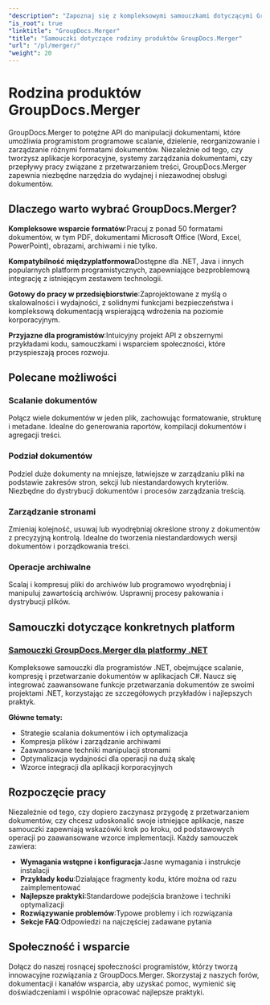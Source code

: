 ```yaml
---
"description": "Zapoznaj się z kompleksowymi samouczkami dotyczącymi GroupDocs.Merger na różnych platformach. Naucz się programowo scalać, dzielić i manipulować dokumentami dzięki przewodnikom krok po kroku i praktycznym przykładom."
"is_root": true
"linktitle": "GroupDocs.Merger"
"title": "Samouczki dotyczące rodziny produktów GroupDocs.Merger"
"url": "/pl/merger/"
"weight": 20
---
```


# Rodzina produktów GroupDocs.Merger

GroupDocs.Merger to potężne API do manipulacji dokumentami, które umożliwia programistom programowe scalanie, dzielenie, reorganizowanie i zarządzanie różnymi formatami dokumentów. Niezależnie od tego, czy tworzysz aplikacje korporacyjne, systemy zarządzania dokumentami, czy przepływy pracy związane z przetwarzaniem treści, GroupDocs.Merger zapewnia niezbędne narzędzia do wydajnej i niezawodnej obsługi dokumentów.

## Dlaczego warto wybrać GroupDocs.Merger?

**Kompleksowe wsparcie formatów**:Pracuj z ponad 50 formatami dokumentów, w tym PDF, dokumentami Microsoft Office (Word, Excel, PowerPoint), obrazami, archiwami i nie tylko.

**Kompatybilność międzyplatformowa**Dostępne dla .NET, Java i innych popularnych platform programistycznych, zapewniające bezproblemową integrację z istniejącym zestawem technologii.

**Gotowy do pracy w przedsiębiorstwie**:Zaprojektowane z myślą o skalowalności i wydajności, z solidnymi funkcjami bezpieczeństwa i kompleksową dokumentacją wspierającą wdrożenia na poziomie korporacyjnym.

**Przyjazne dla programistów**:Intuicyjny projekt API z obszernymi przykładami kodu, samouczkami i wsparciem społeczności, które przyspieszają proces rozwoju.

## Polecane możliwości

### Scalanie dokumentów
Połącz wiele dokumentów w jeden plik, zachowując formatowanie, strukturę i metadane. Idealne do generowania raportów, kompilacji dokumentów i agregacji treści.

### Podział dokumentów
Podziel duże dokumenty na mniejsze, łatwiejsze w zarządzaniu pliki na podstawie zakresów stron, sekcji lub niestandardowych kryteriów. Niezbędne do dystrybucji dokumentów i procesów zarządzania treścią.

### Zarządzanie stronami
Zmieniaj kolejność, usuwaj lub wyodrębniaj określone strony z dokumentów z precyzyjną kontrolą. Idealne do tworzenia niestandardowych wersji dokumentów i porządkowania treści.

### Operacje archiwalne
Scalaj i kompresuj pliki do archiwów lub programowo wyodrębniaj i manipuluj zawartością archiwów. Usprawnij procesy pakowania i dystrybucji plików.

## Samouczki dotyczące konkretnych platform

### [Samouczki GroupDocs.Merger dla platformy .NET](./net/)
Kompleksowe samouczki dla programistów .NET, obejmujące scalanie, kompresję i przetwarzanie dokumentów w aplikacjach C#. Naucz się integrować zaawansowane funkcje przetwarzania dokumentów ze swoimi projektami .NET, korzystając ze szczegółowych przykładów i najlepszych praktyk.

**Główne tematy:**
- Strategie scalania dokumentów i ich optymalizacja
- Kompresja plików i zarządzanie archiwami  
- Zaawansowane techniki manipulacji stronami
- Optymalizacja wydajności dla operacji na dużą skalę
- Wzorce integracji dla aplikacji korporacyjnych

## Rozpoczęcie pracy

Niezależnie od tego, czy dopiero zaczynasz przygodę z przetwarzaniem dokumentów, czy chcesz udoskonalić swoje istniejące aplikacje, nasze samouczki zapewniają wskazówki krok po kroku, od podstawowych operacji po zaawansowane wzorce implementacji. Każdy samouczek zawiera:

- **Wymagania wstępne i konfiguracja**:Jasne wymagania i instrukcje instalacji
- **Przykłady kodu**:Działające fragmenty kodu, które można od razu zaimplementować
- **Najlepsze praktyki**:Standardowe podejścia branżowe i techniki optymalizacji
- **Rozwiązywanie problemów**:Typowe problemy i ich rozwiązania
- **Sekcje FAQ**:Odpowiedzi na najczęściej zadawane pytania

## Społeczność i wsparcie

Dołącz do naszej rosnącej społeczności programistów, którzy tworzą innowacyjne rozwiązania z GroupDocs.Merger. Skorzystaj z naszych forów, dokumentacji i kanałów wsparcia, aby uzyskać pomoc, wymienić się doświadczeniami i wspólnie opracować najlepsze praktyki.
